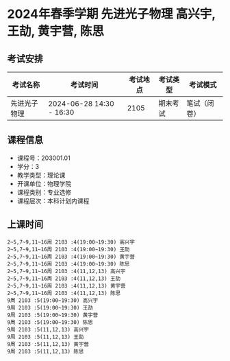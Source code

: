 # 2024年春季学期 先进光子物理 高兴宇, 王劼, 黄宇营, 陈思




## 考试安排

| 考试名称 | 考试时间 | 考试地点 | 考试类型 | 考试模式 |
| -------- | -------- | -------- | -------- | -------- |
| 先进光子物理 | 2024-06-28 14:30 - 16:30 | 2105 | 期末考试 | 笔试（闭卷） |





## 课程信息

- 课程号：203001.01
- 学分：3
- 教学类型：理论课
- 开课单位：物理学院
- 课程类别：专业选修
- 课程层次：本科计划内课程

## 上课时间

```
2~5,7~9,11~16周 2103 :4(19:00~19:30) 高兴宇
2~5,7~9,11~16周 2103 :4(19:00~19:30) 王劼
2~5,7~9,11~16周 2103 :4(19:00~19:30) 黄宇营
2~5,7~9,11~16周 2103 :4(19:00~19:30) 陈思
2~5,7~9,11~16周 2103 :4(11,12,13) 高兴宇
2~5,7~9,11~16周 2103 :4(11,12,13) 王劼
2~5,7~9,11~16周 2103 :4(11,12,13) 黄宇营
2~5,7~9,11~16周 2103 :4(11,12,13) 陈思
9周 2103 :5(19:00~19:30) 高兴宇
9周 2103 :5(19:00~19:30) 王劼
9周 2103 :5(19:00~19:30) 黄宇营
9周 2103 :5(19:00~19:30) 陈思
9周 2103 :5(11,12,13) 高兴宇
9周 2103 :5(11,12,13) 王劼
9周 2103 :5(11,12,13) 黄宇营
9周 2103 :5(11,12,13) 陈思
```

